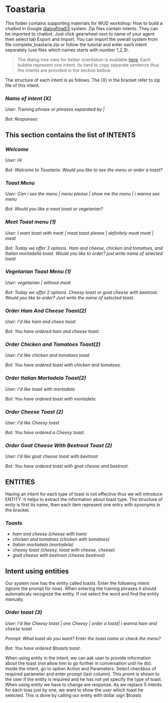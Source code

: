 # Toastaria

This folder contains supporting materials for WUD workshop: How to build a chatbot in Google [dialogflowES](https://dialogflow.cloud.google.com/) system. Zip files contain intents. They can be imported to chatbot. Just click gearwheel next to name of your agent then select tab Export and Import. You can import the overall system from file complete_toastaria.zip or follow the tutorial and enter each intent separately (use files which names starts with number 1,2,3). 
> The dialog tree view for better orientation is available [here](https://bit.ly/3pFs6lp). Each bubble represent one intent. Its hard to copy separate sentence thus the intents are provided in the section bellow. 

The structure of each intent is as follows. The (X) in the bracket refer to zip file of this intent.
### *Name of intent (X)*
*User: Training phrase or phrases separated by |* 

*Bot: Responses*

## 
## This section contains the list of INTENTS


### *Welcome*
*User: Hi*

*Bot: Welcome to Toustaria. Would you like to see the menu or order a toast?*
### *Toast Menu*
*User: Can i see the menu | menu please | show me the menu | i wanna see menu*

*Bot: Would you like a meet toast or vegetarian?*

### *Meet Toast menu (1)*
*User: I want toast with meat | meat toast please | definitely meat meat | meat*

*Bot: Today we offer 3 options. Ham and cheese, chicken and tomatoes, and Italian mortadella toast. Would you like to order? just write name of selected toast*

### *Vegetarian Toast Menu (1)*
*User: vegetarian | without meat*

*Bot: Today we offer 2 options. Cheesy toast or goat cheese with beetroot. Would you like to order? Just write the name of selected toast.*

### *Order Ham And Cheese Toast(2)*
*User: I'd like ham and chees toast*

*Bot: You have ordered ham and cheese toast.*

### *Order Chicken and Tomatoes Toast(2)*
*User: I'd like chicken and tomatoes toast*

*Bot: You have ordered toast with chicken and tomatoes.*

### *Order Italian Mortadela Toast(2)*
*User: I'd like toast with mortadela*

*Bot: You have ordered toast with mortadela.*

### *Order Cheese Toast (2)*
*User: I'd like Cheesy toast*

*Bot: You have ordered a Cheesy toast.*

### *Order Goat Cheese With Beetroot Toast (2)*
*User: I'd like goat cheese toast with beetroot*

*Bot: You have ordered toast with goat cheese and beetroot.*

##

## ENTITIES
Having an intent for each type of toast is not effective thus we will introduce ENTITY. It helps to extract the information about toast type. The structure of enity is first its name, then each item represent one entry with synonyms in the bracket.

### *Toasts*
* *ham and cheese (cheese with ham)*
* *chicken and tomatoes (chicken with tomatoes)*
* *Italian mortadela (mortadela)*
* *cheesy toast (cheesy, toast with cheese, cheese)*
* *goat cheese with beetroot (cheese beetroot)*

## Intent using entities
Our system now has the entity called toasts. Enter the following intent (ignore the prompt for now). When entering the training phrases it should automaticaly recognize the entity. If not select the word and find the entity manualy.

### *Order toast (3)*
*User: I'd like Cheesy toast |  one Cheesy | order a toast| i wanna ham and cheese toast*

*Prompt: What toast do you want? Enter the toast name or check the menu?*

*Bot: You have ordered $toasts toast.*

When using entity in the intent, we can ask user to provide information about the toast (not allow him to go further in conversation until he do). Inside the intent, go to option Action and Parameters. Select checkbox of required parameter and enter prompt (last column). This promt is shown to the user if the entity is required and he has not yet specify the type of toast. When using entity we have to change are response. As we replace 5 intents for each toas just by one, we want to show the user which toast he selected. This is done by calling our entity with dollar sign $toasts 





